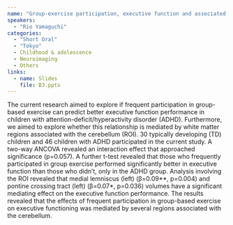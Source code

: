```yaml
---
name: "Group-exercise participation, executive function and associated brain structures in children with ADHD"
speakers:
  - "Rio Yamaguchi"
categories:
  - "Short Oral"
  - "Tokyo"
  - Childhood & adolescence
  - Neuroimaging
  - Others
links:
  - name: Slides
    file: B3.pptx
---
```


The current research aimed to explore if frequent participation in group-based exercise can predict better executive function performance in children with attention-deficit/hyperactivity disorder (ADHD). Furthermore, we aimed to explore whether this relationship is mediated by white matter regions associated with the cerebellum (ROI). 30 typically developing (TD) children and 46 children with ADHD participated in the current study. A two-way ANCOVA revealed an interaction effect that approached significance (p=0.057). A further t-test revealed that those who frequently participated in group exercise performed significantly better in executive function than those who didn’t, only in the ADHD group.  Analysis involving the ROI revealed that medial lemniscus (left) (β=0.09**, p=0.004) and pontine crossing tract (left) (β=0.07*, p=0.036) volumes have a significant mediating effect on the executive function performance. The results revealed that the effects of frequent participation in group-based exercise on executive functioning was mediated by several regions associated with the cerebellum.
